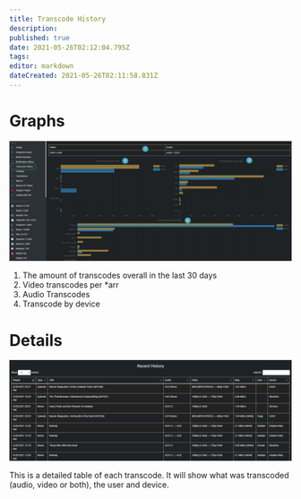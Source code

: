 ```yaml
---
title: Transcode History
description: 
published: true
date: 2021-05-26T02:12:04.795Z
tags: 
editor: markdown
dateCreated: 2021-05-26T02:11:58.831Z
---
```


# Graphs

![transcode-history-1.png](/transcode-history-1.png)

1. The amount of transcodes overall in the last 30 days
1. Video transcodes per \*arr
1. Audio Transcodes
1. Transcode by device

# Details

![transcode-history-1.png](/transcode-history-2.png)

This is a detailed table of each transcode. It will show what was transcoded (audio, video or both), the user and device.
